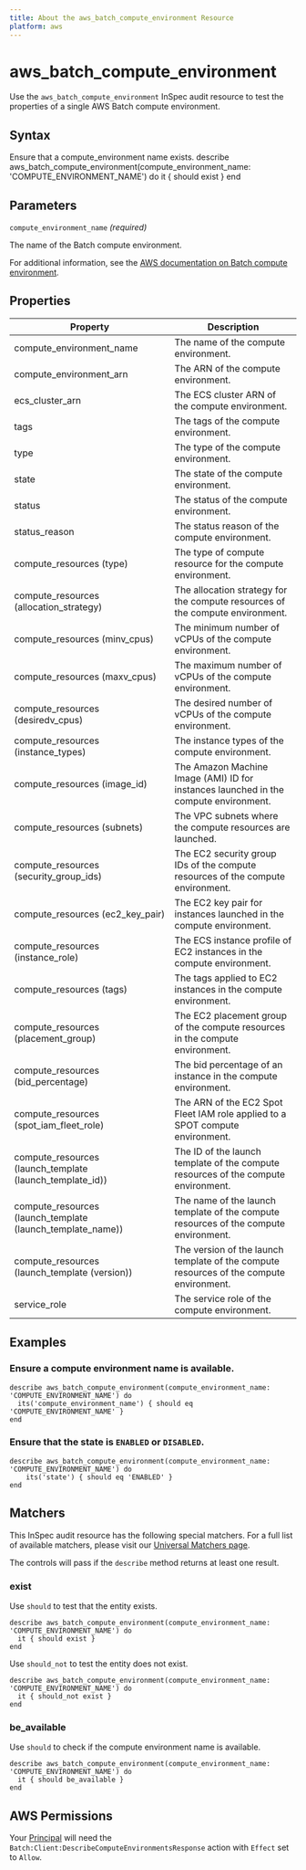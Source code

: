 ```yaml
---
title: About the aws_batch_compute_environment Resource
platform: aws
---
```


# aws\_batch\_compute\_environment

Use the `aws_batch_compute_environment` InSpec audit resource to test the properties of a single AWS Batch compute environment.

## Syntax

Ensure that a compute_environment name exists.
    describe aws_batch_compute_environment(compute_environment_name: 'COMPUTE_ENVIRONMENT_NAME') do
      it { should exist }
    end

## Parameters

`compute_environment_name` _(required)_

The name of the Batch compute environment.

For additional information, see the [AWS documentation on Batch compute environment](https://docs.aws.amazon.com/AWSCloudFormation/latest/UserGuide/aws-resource-batch-computeenvironment.html).

## Properties

| Property | Description|
| --- | --- |
| compute_environment_name | The name of the compute environment. |
| compute_environment_arn | The ARN of the compute environment. |
| ecs_cluster_arn | The ECS cluster ARN of the compute environment. |
| tags | The tags of the compute environment. |
| type | The type of the compute environment. |
| state | The state of the compute environment. |
| status | The status of the compute environment. |
| status_reason | The status reason of the compute environment. |
| compute_resources (type) | The type of compute resource for the compute environment. |
| compute_resources (allocation_strategy) | The allocation strategy for the compute resources of the compute environment. |
| compute_resources (minv_cpus) | The minimum number of vCPUs of the compute environment. |
| compute_resources (maxv_cpus) | The maximum number of vCPUs of the compute environment. |
| compute_resources (desiredv_cpus) | The desired number of vCPUs of the compute environment. |
| compute_resources (instance_types) | The instance types of the compute environment. |
| compute_resources (image_id) | The Amazon Machine Image (AMI) ID for instances launched in the compute environment. |
| compute_resources (subnets) | The VPC subnets where the compute resources are launched. |
| compute_resources (security_group_ids) | The EC2 security group IDs of the compute resources of the compute environment. |
| compute_resources (ec2_key_pair) | The EC2 key pair for instances launched in the compute environment. |
| compute_resources (instance_role) | The ECS instance profile of EC2 instances in the compute environment. |
| compute_resources (tags) | The tags applied to EC2 instances in the compute environment. |
| compute_resources (placement_group) | The EC2 placement group of the compute resources in the compute environment. |
| compute_resources (bid_percentage) | The bid percentage of an instance in the compute environment. |
| compute_resources (spot_iam_fleet_role) | The ARN of the EC2 Spot Fleet IAM role applied to a SPOT compute environment. |
| compute_resources (launch_template (launch_template_id)) | The ID of the launch template of the compute resources of the compute environment. |
| compute_resources (launch_template (launch_template_name)) | The name of the launch template of the compute resources of the compute environment. |
| compute_resources (launch_template (version)) | The version of the launch template of the compute resources of the compute environment. |
| service_role | The service role of the compute environment. |

## Examples

### Ensure a compute environment name is available.

    describe aws_batch_compute_environment(compute_environment_name: 'COMPUTE_ENVIRONMENT_NAME') do
      its('compute_environment_name') { should eq 'COMPUTE_ENVIRONMENT_NAME' }
    end

### Ensure that the state is `ENABLED` or `DISABLED`.

    describe aws_batch_compute_environment(compute_environment_name: 'COMPUTE_ENVIRONMENT_NAME') do
        its('state') { should eq 'ENABLED' }
    end

## Matchers

This InSpec audit resource has the following special matchers. For a full list of available matchers, please visit our [Universal Matchers page](https://www.inspec.io/docs/reference/matchers/).

The controls will pass if the `describe` method returns at least one result.

### exist

Use `should` to test that the entity exists.

    describe aws_batch_compute_environment(compute_environment_name: 'COMPUTE_ENVIRONMENT_NAME') do
      it { should exist }
    end

Use `should_not` to test the entity does not exist.

    describe aws_batch_compute_environment(compute_environment_name: 'COMPUTE_ENVIRONMENT_NAME') do
      it { should_not exist }
    end

### be_available

Use `should` to check if the compute environment name is available.

    describe aws_batch_compute_environment(compute_environment_name: 'COMPUTE_ENVIRONMENT_NAME') do
      it { should be_available }
    end

## AWS Permissions

Your [Principal](https://docs.aws.amazon.com/IAM/latest/UserGuide/intro-structure.html#intro-structure-principal) will need the `Batch:Client:DescribeComputeEnvironmentsResponse` action with `Effect` set to `Allow`.
